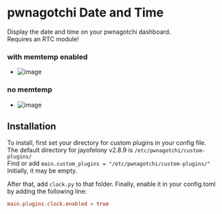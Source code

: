 # pwnagotchi Date and Time
Display the date and time on your pwnagotchi dashboard. <br>
Requires an RTC module!

### with memtemp enabled<br>
  - ![image](https://github.com/BigPawTate/pwnagotchi-datetime/assets/116862308/5227b2c8-3c9d-4a35-9184-5292abfeab92)

### no memtemp<br>
  - ![image](https://github.com/BigPawTate/pwnagotchi-datetime/assets/116862308/2c290cdb-0abd-47ee-bcab-9ab632f4e2fa)




## Installation

To install, first set your directory for custom plugins in your config file.  
The default directory for jayofelony v2.8.9 is `/etc/pwnagotchi/custom-plugins/` <br>
Find or add `main.custom_plugins = "/etc/pwnagotchi/custom-plugins/"` Initially, it may be empty.

After that, add `clock.py` to that folder.
Finally, enable it in your config.toml by adding the following line:

```toml
main.plugins.clock.enabled = true
```

